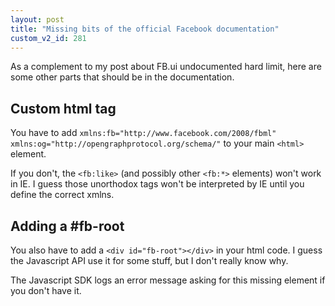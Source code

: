 ```yaml
---
layout: post
title: "Missing bits of the official Facebook documentation"
custom_v2_id: 281
---
```


As a complement to my post about FB.ui undocumented hard limit, here are some
other parts that should be in the documentation.

## Custom html tag

You have to add `xmlns:fb="http://www.facebook.com/2008/fbml"
xmlns:og="http://opengraphprotocol.org/schema/"` to your main `<html>`
element.

If you don't, the `<fb:like>` (and possibly other `<fb:*>` elements) won't
work in IE. I guess those unorthodox tags won't be interpreted by IE until you
define the correct xmlns.

## Adding a #fb-root

You also have to add a `<div id="fb-root"></div>` in your html code. I guess
the Javascript API use it for some stuff, but I don't really know why.

The Javascript SDK logs an error message asking for this missing element if
you don't have it.

